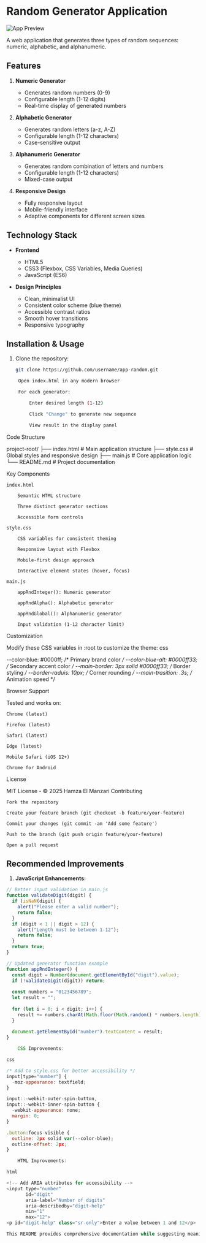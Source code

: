 
# Random Generator Application

![App Preview]([https://hamzaelmanzari.github.io/App-Random-Global/]) <!-- Add actual screenshot path later -->

A web application that generates three types of random sequences: numeric, alphabetic, and alphanumeric.

## Features

1. **Numeric Generator**
   - Generates random numbers (0-9)
   - Configurable length (1-12 digits)
   - Real-time display of generated numbers

2. **Alphabetic Generator**
   - Generates random letters (a-z, A-Z)
   - Configurable length (1-12 characters)
   - Case-sensitive output

3. **Alphanumeric Generator**
   - Generates random combination of letters and numbers
   - Configurable length (1-12 characters)
   - Mixed-case output

4. **Responsive Design**
   - Fully responsive layout
   - Mobile-friendly interface
   - Adaptive components for different screen sizes

## Technology Stack

- **Frontend**
  - HTML5
  - CSS3 (Flexbox, CSS Variables, Media Queries)
  - JavaScript (ES6)

- **Design Principles**
  - Clean, minimalist UI
  - Consistent color scheme (blue theme)
  - Accessible contrast ratios
  - Smooth hover transitions
  - Responsive typography

## Installation & Usage

1. Clone the repository:
   ```bash
   git clone https://github.com/username/app-random.git

    Open index.html in any modern browser

    For each generator:

        Enter desired length (1-12)

        Click "Change" to generate new sequence

        View result in the display panel

Code Structure

project-root/
├── index.html          # Main application structure
├── style.css           # Global styles and responsive design
├── main.js             # Core application logic
└── README.md           # Project documentation

Key Components

    index.html

        Semantic HTML structure

        Three distinct generator sections

        Accessible form controls

    style.css

        CSS variables for consistent theming

        Responsive layout with Flexbox

        Mobile-first design approach

        Interactive element states (hover, focus)

    main.js

        appRndInteger(): Numeric generator

        appRndAlpha(): Alphabetic generator

        appRndGlobal(): Alphanumeric generator

        Input validation (1-12 character limit)

Customization

Modify these CSS variables in :root to customize the theme:
css

--color-blue: #0000ff;          /* Primary brand color */
--color-blue-alt: #0000ff33;    /* Secondary accent color */
--main-border: 3px solid #0000ff33; /* Border styling */
--border-raduis: 10px;          /* Corner rounding */
--main-trasition: .3s;          /* Animation speed */

Browser Support

Tested and works on:

    Chrome (latest)

    Firefox (latest)

    Safari (latest)

    Edge (latest)

    Mobile Safari (iOS 12+)

    Chrome for Android

License

MIT License - © 2025 Hamza El Manzari
Contributing

    Fork the repository

    Create your feature branch (git checkout -b feature/your-feature)

    Commit your changes (git commit -am 'Add some feature')

    Push to the branch (git push origin feature/your-feature)

    Open a pull request


## Recommended Improvements

1. **JavaScript Enhancements:**
```javascript
// Better input validation in main.js
function validateDigit(digit) {
  if (isNaN(digit) {
    alert("Please enter a valid number");
    return false;
  }
  if (digit < 1 || digit > 12) {
    alert("Length must be between 1-12");
    return false;
  }
  return true;
}

// Updated generator function example
function appRndInteger() {
  const digit = Number(document.getElementById("digit").value);
  if (!validateDigit(digit)) return;
  
  const numbers = "0123456789";
  let result = "";
  
  for (let i = 0; i < digit; i++) {
    result += numbers.charAt(Math.floor(Math.random() * numbers.length));
  }
  
  document.getElementById("number").textContent = result;
}

    CSS Improvements:

css

/* Add to style.css for better accessibility */
input[type="number"] {
  -moz-appearance: textfield;
}

input::-webkit-outer-spin-button,
input::-webkit-inner-spin-button {
  -webkit-appearance: none;
  margin: 0;
}

.button:focus-visible {
  outline: 2px solid var(--color-blue);
  outline-offset: 2px;
}

    HTML Improvements:

html

<!-- Add ARIA attributes for accessibility -->
<input type="number" 
       id="digit" 
       aria-label="Number of digits"
       aria-describedby="digit-help"
       min="1"
       max="12">
<p id="digit-help" class="sr-only">Enter a value between 1 and 12</p>

This README provides comprehensive documentation while suggesting meaningful improvements to the existing codebase. The structure includes all essential sections for a professional project documentation while maintaining clarity and usefulness for both users and developers.
